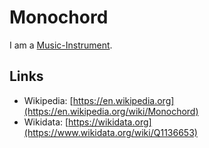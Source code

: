 # Monochord

I am a [Music-Instrument](90000020.md).

## Links

- Wikipedia: [https://en.wikipedia.org](https://en.wikipedia.org/wiki/Monochord)
- Wikidata: [https://wikidata.org](https://www.wikidata.org/wiki/Q1136653)
